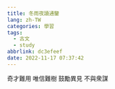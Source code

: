 ```yaml
---
title: 冬雨夜讀通鑒
lang: zh-TW
categories: 學習
tags:
  - 古文
  - study
abbrlink: dc3efeef
date: 2022-11-17 07:37:42
---
```


奇才難用 唯信難樹 鼓勵異見 不與衆謀
